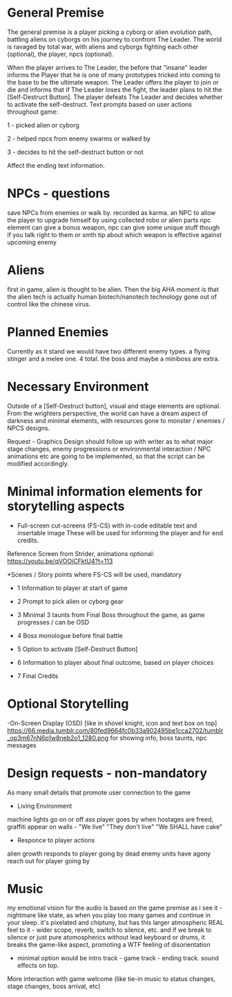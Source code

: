 # General Premise

The general premise is a player picking a cyborg or alien evolution path, battling aliens on cyborgs on his journey to confront The Leader.
The world is ravaged by total war, with aliens and cyborgs fighting each other (optional), the player, npcs (optional).

When the player arrives to The Leader, the before that "insane" leader informs the Player that he is one of many prototypes tricked into coming to 
the base to be the ultimate weapon. The Leader offers the player to join or die and informs that if The Leader loses the fight, the leader plans to hit 
the [Self-Destruct Button]. The player defeats The Leader and decides whether to activate the self-destruct. Text prompts based on user actions throughout game:

1 - picked alien or cyborg

2 - helped npcs from enemy swarms or walked by

3 - decides to hit the self-destruct button or not

Affect the ending text information. 

# NPCs - questions

save NPCs from enemies or walk by. recorded as karma. 
an NPC to allow the player to upgrade himself by using collected robo or alien parts
npc element can give a bonus weapon, npc can give some unique stuff though if you talk right to them or smth
tip about which weapon is effective against upcoming enemy

# Aliens

first in game, alien is thought to be alien. Then the big AHA moment is that the alien tech is actually human biotech/nanotech technology gone out of control
like the chinese virus.

# Planned Enemies

Currently as it stand we would have two different enemy types. a flying stinger and a melee one. 4 total. the boss and maybe a miniboss are extra.

# Necessary Environment

Outside of a [Self-Destruct button], visual and stage elements are optional. From the wrighters perspective, the world can have a dream aspect of darkness and minimal elements, with resources gone to monster / enemies / NPCS designs.

Request - Graphics Design should follow up with writer as to what major stage changes, enemy progressions or environmental interaction / NPC animations etc are going to be implemented, so that the script can be modified accordingly.

# Minimal information elements for storytelling aspects

* Full-screen cut-screens (FS-CS) with in-code editable text and insertable image 
These will be used for informing the player and for end credits.

Reference Screen from Strider, animations optional: 
https://youtu.be/qVOOiCFktU4?t=113

*Scenes / Story points where FS-CS will be used, mandatory

- 1 Information to player at start of game
- 2 Prompt to pick alien or cyborg gear

- 3 Minimal 3 taunts from Final Boss throughout the game, as game progresses / can be OSD

- 4 Boss monologue before final battle
- 5 Option to activate [Self-Destruct Button]

- 6 Information to player about final outcome, based on player choices

- 7 Final Credits

# Optional Storytelling

-On-Screen Display (OSD) [like in shovel knight, icon and text box on top] 
https://66.media.tumblr.com/80fed9664fc0b33a902495be1cca2702/tumblr_op3m67nN6p1w8neb2o1_1280.png
for showing info, boss taunts, npc messages


# Design requests  - non-mandatory

As many small details that promote user connection to the game


* Living Environment

machine lights go on or off ass player goes by
when hostages are freed, graffiti appear on walls - "We live" "They don't live" "We SHALL have cake"

* Responce to player actions 

alien growth responds to player going by
dead enemy units have agony reach out for player going by

# Music

my emotional vision for the audio is based on the game premise as i see it - nightmare like state, as when you play too many games and continue in your sleep. it's pixelated and chiptuny, but has this larger atmospheric REAL feel to it - wider scope, reverb, switch to silence, etc.
and if we break to silence or just pure atomospherics without lead keyboard or drums, it breaks the game-like aspect, promoting a WTF feeling of disorientation


- minimal option would be intro track - game track - ending track. sound effects on top.

More interaction with game welcome (like tie-in music to status changes, stage changes, boss arrival, etc)

